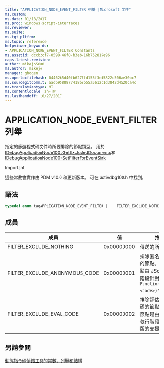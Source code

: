 ```yaml
---
title: "APPLICATION_NODE_EVENT_FILTER 列舉 |Microsoft 文件"
ms.custom: 
ms.date: 01/18/2017
ms.prod: windows-script-interfaces
ms.reviewer: 
ms.suite: 
ms.tgt_pltfrm: 
ms.topic: reference
helpviewer_keywords:
- APPLICATION_NODE_EVENT_FILTER Constants
ms.assetid: dccb2cf7-0598-46f8-b3eb-16b752815e96
caps.latest.revision: 
author: mikejo5000
ms.author: mikejo
manager: ghogen
ms.openlocfilehash: 0446265d40fb6277fd155f3ed5822c506ae30bc7
ms.sourcegitcommit: aadb9588877418b8b55a5612c1d3842d4520ca4c
ms.translationtype: MT
ms.contentlocale: zh-TW
ms.lasthandoff: 10/27/2017
---
```

# <a name="applicationnodeeventfilter-enumeration"></a>APPLICATION_NODE_EVENT_FILTER 列舉
指定的篩選程式碼文件時所要排除的節點類型。 用於[IDebugApplicationNode100::GetExcludedDocuments](../../winscript/reference/idebugapplicationnode100-getexcludeddocuments.md)和[IDebugApplicationNode100::SetFilterForEventSink](../../winscript/reference/idebugapplicationnode100-setfilterforeventsink.md)  
  
> [!IMPORTANT]
>  這些常數會實作由 PDM v10.0 和更新版本。 可在 activdbg100.h 中找到。  
  
## <a name="syntax"></a>語法  
  
```cpp  
typedef enum tagAPPLICATION_NODE_EVENT_FILTER {    FILTER_EXCLUDE_NOTHING = 0,    FILTER_EXCLUDE_ANONYMOUS_CODE = 0x1,    FILTER_EXCLUDE_EVAL_CODE = 0x2} APPLICATION_NODE_EVENT_FILTER;  
```  
  
## <a name="members"></a>成員  
  
|成員|值|描述|  
|------------|-----------|-----------------|  
|FILTER_EXCLUDE_NOTHING|0x00000000|傳送的所有事件。|  
|FILTER_EXCLUDE_ANONYMOUS_CODE|0x00000001|排除匿名的程式碼的節點。 這些節點由 JScript 執行階段針對`new Function([args,] <code>)'`。|  
|FILTER_EXCLUDE_EVAL_CODE|0x00000002|排除評估版的程式碼的節點。 這些節點是由 JScript 執行階段用於評估版的支援。|  
  
## <a name="see-also"></a>另請參閱  
 [動態指令碼偵錯工具的常數、列舉和結構](../../winscript/reference/active-script-debugger-constants-enumerations-and-structures.md)
